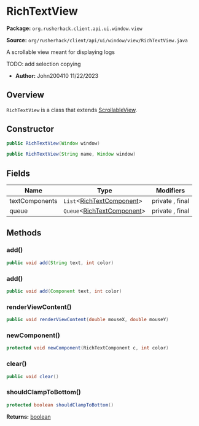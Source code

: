 # RichTextView

**Package:** `org.rusherhack.client.api.ui.window.view`

**Source:** `org/rusherhack/client/api/ui/window/view/RichTextView.java`

A scrollable view meant for displaying logs



TODO: add selection copying
* **Author:** John200410 11/22/2023



## Overview

`RichTextView` is a class that extends [ScrollableView](/client/api/ui/window/view/ScrollableView.md).

## Constructor

```java
public RichTextView(Window window)
```

```java
public RichTextView(String name, Window window)
```

## Fields

| Name | Type | Modifiers |
|------|------|----------|
| textComponents | `List`<[RichTextComponent](/client/api/ui/window/view/RichTextComponent.md)> | private , final |
| queue | `Queue`<[RichTextComponent](/client/api/ui/window/view/RichTextComponent.md)> | private , final |


## Methods

### add()

```java
public void add(String text, int color)
```

### add()

```java
public void add(Component text, int color)
```

### renderViewContent()

```java
public void renderViewContent(double mouseX, double mouseY)
```

### newComponent()

```java
protected void newComponent(RichTextComponent c, int color)
```

### clear()

```java
public void clear()
```

### shouldClampToBottom()

```java
protected boolean shouldClampToBottom()
```

**Returns:** [boolean](https://docs.oracle.com/en/java/javase/21/docs/api/java.base/java/lang/Boolean.html)

